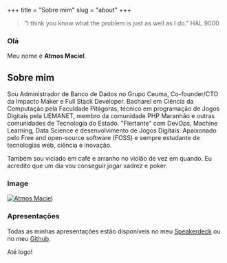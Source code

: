 +++
title = "Sobre mim"
slug = "about"
+++

> "I think you know what the problem is just as well as I do." HAL 9000

### Olá

Meu nome é **Atmos Maciel**.

## Sobre mim

Sou Administrador de Banco de Dados no Grupo Ceuma, Co-founder/CTO da Impacto Maker e Full Stack Developer. Bacharel em Ciência da Computação pela Faculdade Pitágoras, técnico em programação de Jogos Digitais pela UEMANET, membro da comunidade PHP Maranhão e outras comunidades de Tecnologia do Estado. "Flertante" com DevOps, Machine Learning, Data Science e desenvolvimento de Jogos Digitais. Apaixonado pelo Free and open-source software (FOSS) e sempre estudante de tecnologias web, ciência e inovação.

Também sou viciado em café e arranho no violão de vez em quando. Eu acredito que um dia vou conseguir jogar xadrez e poker.

### Image

[![Atmos Maciel](http://en.gravatar.com/atmosmps)](http://en.gravatar.com/atmosmps "Atmos Maciel")

### Apresentações

Todas as minhas apresentações estão disponíveis no meu [Speakerdeck](https://speakerdeck.com/atmosmaciel) ou no meu [Github](https://github.com/atmosmps).

Até logo!
